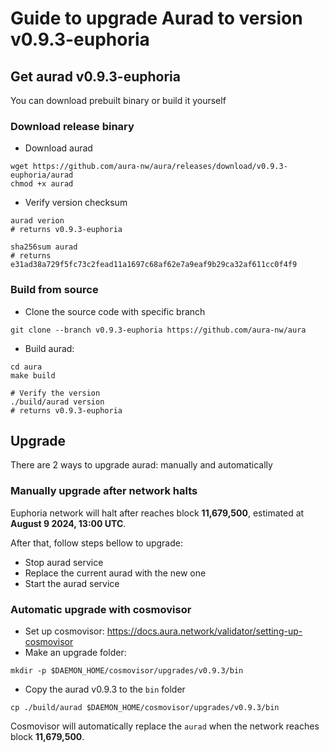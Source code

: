 # Guide to upgrade Aurad to version v0.9.3-euphoria

## Get aurad v0.9.3-euphoria

You can download prebuilt binary or build it yourself
### Download release binary

- Download aurad
```
wget https://github.com/aura-nw/aura/releases/download/v0.9.3-euphoria/aurad
chmod +x aurad
```
- Verify version checksum
```
aurad verion
# returns v0.9.3-euphoria

sha256sum aurad
# returns e31ad38a729f5fc73c2fead11a1697c68af62e7a9eaf9b29ca32af611cc0f4f9
```

### Build from source
- Clone the source code with specific branch

```
git clone --branch v0.9.3-euphoria https://github.com/aura-nw/aura
```

- Build aurad:
```
cd aura
make build

# Verify the version
./build/aurad version
# returns v0.9.3-euphoria
```
## Upgrade

There are 2 ways to upgrade aurad: manually and automatically

### Manually upgrade after network halts

Euphoria network will halt after reaches block **11,679,500**, estimated at **August 9 2024, 13:00 UTC**.

After that, follow steps bellow to upgrade:
- Stop aurad service
- Replace the current aurad with the new one
- Start the aurad service

### Automatic upgrade with cosmovisor
- Set up cosmovisor: https://docs.aura.network/validator/setting-up-cosmovisor
- Make an upgrade folder:
```
mkdir -p $DAEMON_HOME/cosmovisor/upgrades/v0.9.3/bin
```
- Copy the aurad v0.9.3 to the `bin` folder
```
cp ./build/aurad $DAEMON_HOME/cosmovisor/upgrades/v0.9.3/bin
```

Cosmovisor will automatically replace the `aurad` when the network reaches block **11,679,500**.
